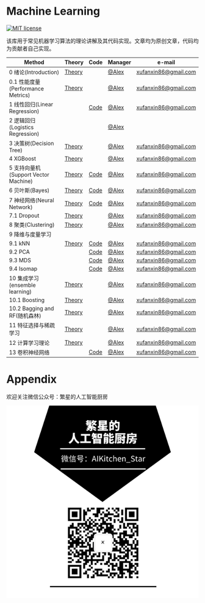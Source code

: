 # Machine Learning

[![MIT license](https://camo.githubusercontent.com/3f7996bf7bd441deb7199c498aaa835164dee8da/68747470733a2f2f696d672e736869656c64732e696f2f6475622f6c2f766962652d642e737667)](https://github.com/lawlite19/MachineLearning_Python/blob/master/LICENSE)

该库用于常见机器学习算法的理论讲解及其代码实现。文章均为原创文章，代码均为贡献者自己实现。



| Method                               | Theory                                                       | Code                                                         | Manager                            | e-mail               |
| ------------------------------------ | ------------------------------------------------------------ | ------------------------------------------------------------ | ---------------------------------- | -------------------- |
| 0 绪论(Introduction)                 | [Theory](/0_Introduction)                                    |                                                              | [@Alex](https://github.com/jaheel) | xufanxin86@gmail.com |
| 0.1 性能度量(Performance Metrics)    | [Theory](/0_Introduction/Performance_Metrics)                |                                                              | [@Alex](https://github.com/jaheel) | xufanxin86@gmail.com |
| 1 线性回归(Linear Regression)        |                                                              | [Code](/1_Linear_regression/Code)                            | [@Alex](https://github.com/jaheel) | xufanxin86@gmail.com |
| 2 逻辑回归(Logistics Regression)     |                                                              |                                                              | [@Alex](https://github.com/jaheel) |                      |
| 3 决策树(Decision Tree)              | [Theory](/3_Decision_Tree/Theory)                            |                                                              | [@Alex](https://github.com/jaheel) | xufanxin86@gmail.com |
| 4 XGBoost                            | [Theory](/4_XGBoost/Theory)                                  |                                                              | [@Alex](https://github.com/jaheel) | xufanxin86@gmail.com |
| 5 支持向量机(Support Vector Machine) | [Theory](/5_SVM/Theory)                                      | [Code](/5_SVM/Code)                                          | [@Alex](https://github.com/jaheel) | xufanxin86@gmail.com |
| 6 贝叶斯(Bayes)                      | [Theory](/6_Bayes/Theory)                                    | [Code](/6_Bayes/Code)                                        | [@Alex](https://github.com/jaheel) | xufanxin86@gmail.com |
| 7 神经网络(Neural Network)           | [Theory](/7_Neural_Network/Theory)                           | [Code](/7_Neural_Network/Code)                               | [@Alex](https://github.com/jaheel) | xufanxin86@gmail.com |
| 7.1 Dropout                          | [Theory](/7_Neural_Network/c3_dropout)                       |                                                              | [@Alex](https://github.com/jaheel) | xufanxin86@gmail.com |
| 8 聚类(Clustering)                   | [Theory](/8_Clustering/Theory)                               |                                                              | [@Alex](https://github.com/jaheel) | xufanxin86@gmail.com |
| 9 降维与度量学习                     |                                                              |                                                              |                                    |                      |
| 9.1 kNN                              | [Theory](/9_Dimensionality_reduction_and_metric_learning/Theory/kNN) | [Code](/9_Dimensionality_reduction_and_metric_learning/Code/kNN) | [@Alex](https://github.com/jaheel) | xufanxin86@gmail.com |
| 9.2 PCA                              |                                                              | [Code](/9_Dimensionality_reduction_and_metric_learning/Code/PCA) | [@Alex](https://github.com/jaheel) | xufanxin86@gmail.com |
| 9.3 MDS                              |                                                              | [Code](/9_Dimensionality_reduction_and_metric_learning/Code/MDS) | [@Alex](https://github.com/jaheel) | xufanxin86@gmail.com |
| 9.4 Isomap                           |                                                              | [Code](/9_Dimensionality_reduction_and_metric_learning/Code/Isomap) | [@Alex](https://github.com/jaheel) | xufanxin86@gmail.com |
| 10 集成学习(ensemble learning)       | [Theory](/10_Emsemble_learning/Theory/Ensemble_learning)     |                                                              | [@Alex](https://github.com/jaheel) | xufanxin86@gmail.com |
| 10.1 Boosting                        | [Theory](/10_Ensemble_learning/Theory/Boosting)              |                                                              | [@Alex](https://github.com/jaheel) | xufanxin86@gmail.com |
| 10.2 Bagging and RF(随机森林)        | [Theory](/10_Ensemble_learning/Theory/Bagging_and_RF)        |                                                              | [@Alex](https://github.com/jaheel) | xufanxin86@gmail.com |
| 11 特征选择与稀疏学习                | [Theory](/11_Feature_selection_and_sparse_learning/Theory)   |                                                              | [@Alex](https://github.com/jaheel) | xufanxin86@gmail.com |
| 12 计算学习理论                      | [Theory](/12_Computational_learning_theory/Theory)           |                                                              | [@Alex](https://github.com/jaheel) | xufanxin86@gmail.com |
| 13 卷积神经网络                      |                                                              | [Code](/13_CNN/Code/)                                        | [@Alex](https://github.com/jaheel) | xufanxin86@gmail.com |



# Appendix

欢迎关注微信公众号：繁星的人工智能厨房

![微信公众号二维码](images/微信公众号二维码.png)


